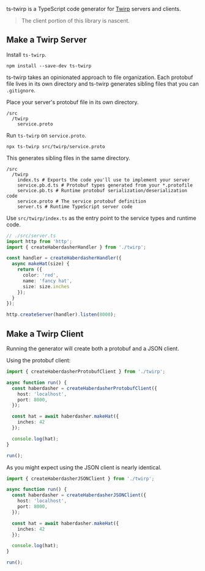 ts-twirp is a TypeScript code generator for [Twirp](https://github.com/twitchtv/twirp) servers and clients.

> The client portion of this library is nascent.

## Make a Twirp Server

Install `ts-twirp`.

```
npm install --save-dev ts-twirp
```

ts-twirp takes an opinionated approach to file organization. Each protobuf
file lives in its own directory and ts-twirp generates sibling files that you
can `.gitignore`.

Place your server's protobuf file in its own directory.

```
/src
  /twirp
    service.proto
```

Run `ts-twirp` on `service.proto`.

```
npx ts-twirp src/twirp/service.proto
```

This generates sibling files in the same directory.

```
/src
  /twirp
    index.ts # Exports the code you'll use to implement your server
    service.pb.d.ts # Protobuf types generated from your *.protofile
    service.pb.ts # Runtime protobuf serialization/deserialization code
    service.proto # The service protobuf definition
    server.ts # Runtime TypeScript server code
```

Use `src/twirp/index.ts` as the entry point to the service types and runtime
code.

```ts
// ./src/server.ts
import http from 'http';
import { createHaberdasherHandler } from './twirp';

const handler = createHaberdasherHandler({
  async makeHat(size) {
    return ({
      color: 'red',
      name: 'fancy hat',
      size: size.inches
    });
  }
});

http.createServer(handler).listen(8000);
```

## Make a Twirp Client

Running the generator will create both a protobuf and a JSON client.

Using the protobuf client:

```ts
import { createHaberdasherProtobufClient } from './twirp';

async function run() {
  const haberdasher = createHaberdasherProtobufClient({
    host: 'localhost',
    port: 8000,
  });

  const hat = await haberdasher.makeHat({
    inches: 42
  });

  console.log(hat);
}

run();
```

As you might expect using the JSON client is nearly identical.

```ts
import { createHaberdasherJSONClient } from './twirp';

async function run() {
  const haberdasher = createHaberdasherJSONClient({
    host: 'localhost',
    port: 8000,
  });

  const hat = await haberdasher.makeHat({
    inches: 42
  });

  console.log(hat);
}

run();
```
